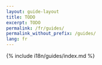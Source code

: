 ```yaml
---
layout: guide-layout
title: TODO
excerpt: TODO
permalink: /fr/guides/
permalink_without_prefix: /guides/
lang: fr
---
```


{% include i18n/guides/index.md %}